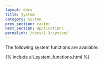 ```yaml
---
layout: docs
title: System
category: system
prev_section: raster
next_section: applications
permalink: /docs/1.3/system/
---
```


The following system functions are available:

{% include all_system_functions.html %}
